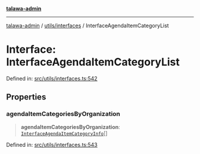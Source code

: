 [**talawa-admin**](../../../README.md)

***

[talawa-admin](../../../README.md) / [utils/interfaces](../README.md) / InterfaceAgendaItemCategoryList

# Interface: InterfaceAgendaItemCategoryList

Defined in: [src/utils/interfaces.ts:542](https://github.com/gautam-divyanshu/talawa-admin/blob/cfee07d9592eee1569f258baf49181c393e48f1b/src/utils/interfaces.ts#L542)

## Properties

### agendaItemCategoriesByOrganization

> **agendaItemCategoriesByOrganization**: [`InterfaceAgendaItemCategoryInfo`](InterfaceAgendaItemCategoryInfo.md)[]

Defined in: [src/utils/interfaces.ts:543](https://github.com/gautam-divyanshu/talawa-admin/blob/cfee07d9592eee1569f258baf49181c393e48f1b/src/utils/interfaces.ts#L543)
